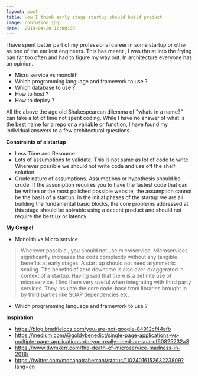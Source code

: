 ```yaml
---
layout: post
title: How I think early stage startup should build product
image: confusion.jpg
date:  2019-04-20 12:00:00
---
```

I have spent better part of my professional career in some startup or other as one of
the earliest engineers. This has meant , I was thrust into the frying pan far too often
and had to figure my way out. In architecture everyone has an opinion. 

* Micro service vs monolith
* Which programming language  and framework to use ?
* Which database to use ?
* How to host ?
* How to deploy ?

All the above the age old Shakespearean dilemma of "whats in a name?" can take a lot of time
not spent coding. While I have no answer of what is the best name for a repo or a variable or function,
I have found my individual answers to a few architectural questions. 

**Constraints of a startup**

* Less Time and Resource
* Lots of assumptions to validate. This is not same as lot of code to write. Wherever possible
we should not write code and use off the shelf solution.
* Crude nature of assumptions. Assumptions or hypothesis should be crude. If the
assumption requires you to have the fastest code that can be written or the most
polished possible website, the assumption cannot be the basis of a startup. In the 
initial phases of the startup we are all building the fundamental basic blocks, the core
problems addressed at this stage should be solvable using a decent product and should not
require the best ux or latency.

**My Gospel**

* Monolith vs Micro service
> Wherever possible , you should not use microservice. Microservices significantly
increases the code complexity without any tangible benefits at early stages. A start up
should not need asymmetric scaling. The benefits of zero downtime is also over-exaggerated in context of a startup.
Having said that there is a definite use of microservice. I find them very useful when integrating with third party services. 
They insulate the core code-base from libraries brought in by third parties like SOAP dependencies etc.

* Which programming language  and framework to use ?

**Inspiration**

* https://blog.bradfieldcs.com/you-are-not-google-84912cf44afb
* https://medium.com/@goldybenedict/single-page-applications-vs-multiple-page-applications-do-you-really-need-an-spa-cf60825232a3
* https://www.dwmkerr.com/the-death-of-microservice-madness-in-2018/
* https://twitter.com/mohapatrahemant/status/1102401615263223809?lang=en

         